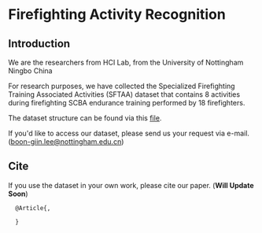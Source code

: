 # Firefighting Activity Recognition

## Introduction

We are the researchers from HCI Lab, from the University of Nottingham Ningbo China

For research purposes, we have collected the Specialized Firefighting Training Associated Activities (SFTAA) dataset that contains 8 activities during firefighting SCBA endurance training performed by 18 firefighters. 

The dataset structure can be found via this [file](SFTAA-structure.md).

If you'd like to access our dataset, please send us your request via e-mail. (boon-giin.lee@nottingham.edu.cn)

## Cite
If you use the dataset in your own work, please cite our paper. (**Will Update Soon**)

```
  @Article{,

  }
```

